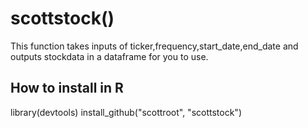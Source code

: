 # scottstock()

This function takes inputs of ticker,frequency,start_date,end_date and outputs stockdata in a dataframe for you to use.


## How to install in R

library(devtools)
install_github("scottroot", "scottstock")
